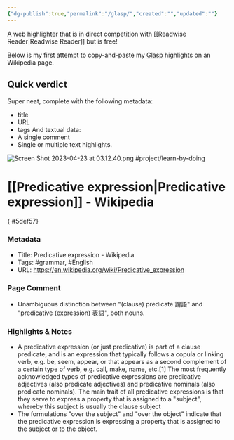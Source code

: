 ```yaml
---
{"dg-publish":true,"permalink":"/glasp/","created":"","updated":""}
---
```


A web highlighter that is in direct competition with [[Readwise Reader\|Readwise Reader]] but is free!

Below is my first attempt to copy-and-paste my [Glasp](https://glasp.co/) highlights on an Wikipedia page.

## Quick verdict
Super neat, complete with the following metadata:
- title
- URL
- tags
And textual data:
- A single comment
- Single or multiple text highlights. 

![Screen Shot 2023-04-23 at 03.12.40.png](/img/user/_attachments/Screen%20Shot%202023-04-23%20at%2003.12.40.png)
#project/learn-by-doing 

# [[Predicative expression\|Predicative expression]] - Wikipedia
{ #5def57}


### Metadata
- Title: Predicative expression - Wikipedia
- Tags: #grammar, #English
- URL: https://en.wikipedia.org/wiki/Predicative_expression
### Page Comment
- Unambiguous distinction between "(clause) predicate 謂語" and "predicative (expression) 表語", both nouns.

### Highlights & Notes
- A predicative expression (or just predicative) is part of a clause predicate, and is an expression that typically follows a copula or linking verb, e.g. be, seem, appear, or that appears as a second complement of a certain type of verb, e.g. call, make, name, etc.[1] The most frequently acknowledged types of predicative expressions are predicative adjectives (also predicate adjectives) and predicative nominals (also predicate nominals). The main trait of all predicative expressions is that they serve to express a property that is assigned to a "subject", whereby this subject is usually the clause subject
- The formulations "over the subject" and "over the object" indicate that the predicative expression is expressing a property that is assigned to the subject or to the object.


